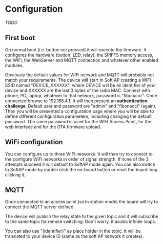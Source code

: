 # Configuration

*TODO*

## First boot

On normal boot (i.e. button not pressed) it will execute the firmware. It configures the hardware (button, LED, relay), the SPIFFS memory access, the WIFI, the WebServer and MQTT connection and whatever other enabled modules.

Obviously the default values for WIFI network and MQTT will probably not match your requirements. The device will start in Soft AP creating a WIFI SSID named "DEVICE_XXXXXX", where DEVICE will be an identifier of your device and XXXXXX are the last 3 bytes of the radio MAC. Connect with phone, PC, laptop, whatever to that network, password is "fibonacci". Once connected browse to 192.168.4.1. It will then present an **authentication challenge**. Default user and password are "admin" and "fibonacci" (again). Then you will be presented a configuration page where you will be able to define different configuration parameters, including changing the default password. The same password is used for the WIFI Access Point, for the web interface and for the OTA firmware upload.

## WiFi configuration

You can configure up to three WIFI networks. It will then try to connect to the configure WIFI networks in order of signal strength. If none of the 3 attempts succeed it will default to SoftAP mode again. You can also switch to SoftAP mode by double click the on-board button or reset the board long clicking it.

## MQTT

Once connected to an access point (so in station mode) the board will try to connect the MQTT server defined.

The device will publish the relay state to the given topic and it will subscribe to the same topic for remote switching. Don't worry, it avoids infinite loops.

You can also use "{identifier}" as place holder in the topic. It will be translated to your device ID (same as the soft AP network it creates).
